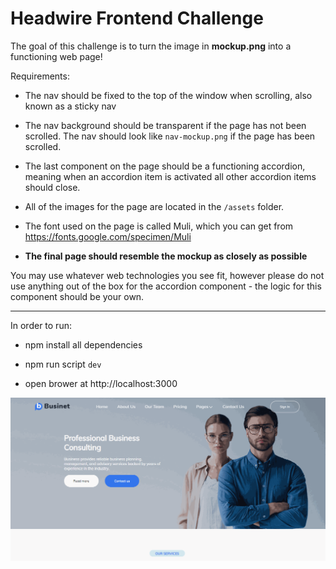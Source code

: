 # Headwire Frontend Challenge

The goal of this challenge is to turn the image in **mockup.png** into a functioning web page!

Requirements:

- The nav should be fixed to the top of the window when scrolling, also known as a sticky nav

- The nav background should be transparent if the page has not been scrolled. The nav should look like `nav-mockup.png` if the page has been scrolled.

- The last component on the page should be a functioning accordion, meaning when an accordion item is activated all other accordion items should close.

- All of the images for the page are located in the `/assets` folder.

- The font used on the page is called Muli, which you can get from https://fonts.google.com/specimen/Muli

- **The final page should resemble the mockup as closely as possible**

You may use whatever web technologies you see fit, however please do not use anything out of the box for the accordion component - the logic for this component should be your own.

-------------------------------------------------------------
In order to run:

- npm install all dependencies

- npm run script `dev`

- open brower at http://localhost:3000


![GIF of Live](/assets/demonstration.gif)

